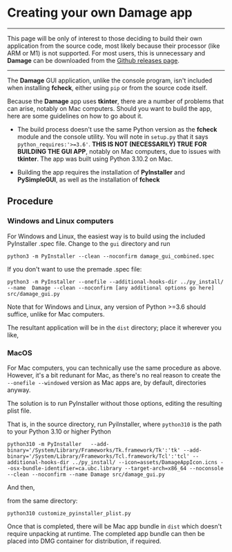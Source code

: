 # Creating your own Damage app

---

This page will be only of interest to those deciding to build their own application from the source code, most likely because their processor (like ARM or M1) is not supported. For most users, this is unnecessary and **Damage** can be downloaded from the [Github releases page](https://github.com/ubc-library-rc/fcheck/releases).

---

The **Damage** GUI application, unlike the console program, isn't included when installing **fcheck**, either using `pip` or from the source code itself.

Because the **Damage** app uses **tkinter**, there are a number of problems that can arise, notably on Mac computers. Should you want to build the app, here are some guidelines on how to go about it.

* The build process doesn't use the same Python version as the **fcheck** module and the console utility. You will note in `setup.py` that it says `python_requires:'>=3.6'`. **THIS IS NOT (NECESSARILY) TRUE FOR BUILDING THE GUI APP**, notably on Mac computers, due to issues with **tkinter**. The app was built using Python 3.10.2 on Mac.

* Building the app requires the installation of **PyInstaller** and **PySimpleGUI**, as well as the installation of **fcheck**

## Procedure

### Windows and Linux computers
For Windows and Linux, the easiest way is to build using the included PyInstaller .spec file. Change to the `gui` directory and run

`python3 -m PyInstaller --clean --noconfirm damage_gui_combined.spec`

If you don't want to use the premade .spec file:

`python3 -m PyInstaller --onefile --additional-hooks-dir ../py_install/  --name  Damage --clean --noconfirm [any additional options go here] src/damage_gui.py`

Note that for Windows and Linux, any version of Python >=3.6 should suffice, unlike for Mac computers.

The resultant application will be in the `dist` directory; place it wherever you like,

### MacOS

For Mac computers, you can technically use the same procedure as above. However, it's a bit redunant for Mac, as there's no real reason to create the `--onefile --windowed` version as Mac apps are, by default, directories anyway.

The solution is to run PyInstaller without those options, editing the resulting plist file.

That is, in the source directory, run PyiInstaller, where `python310` is the path to your Python 3.10 or higher Python

`python310 -m PyInstaller   --add-binary='/System/Library/Frameworks/Tk.framework/Tk':'tk' --add-binary='/System/Library/Frameworks/Tcl.framework/Tcl':'tcl' --additional-hooks-dir ../py_install/ --icon=assets/DamageAppIcon.icns --osx-bundle-identifier=ca.ubc.library --target-arch=x86_64 --noconsole --clean --noconfirm --name Damage src/damage_gui.py`

And then,

from the same directory:

`python310 customize_pyinstaller_plist.py`

Once that is completed, there will be Mac app bundle in `dist` which doesn't require unpacking at runtime. The completed app bundle can then be placed into DMG container for distribution, if required.
